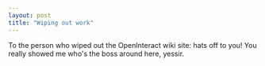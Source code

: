 ```yaml
---
layout: post
title: "Wiping out work"
---
```




To the person who wiped out the OpenInteract wiki site: hats off to you! You really showed me who's the boss around here, yessir.


